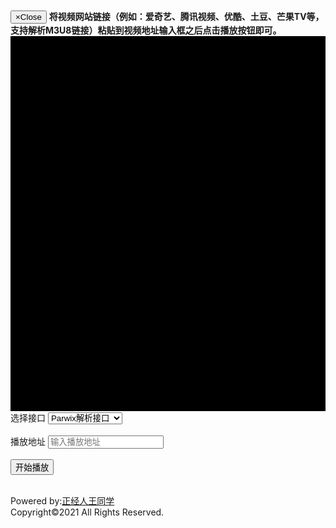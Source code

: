 <!DOCTYPE html>
<html lang="en">
<head>
    <meta charset="UTF-8" />
    <meta name="viewport" content="width=device-width, initial-scale=1">
    <title>疫情快滚</title>
    <link href="https://cdn.bootcss.com/bootstrap/3.3.5/css/bootstrap.min.css" rel="stylesheet">
    <style>
        #player
        {
            background-color: black;
        }
    </style>
    <script src="https://cdn.bootcss.com/jquery/1.11.3/jquery.min.js"></script>
    <script src="https://cdn.bootcss.com/bootstrap/3.3.5/js/bootstrap.min.js"></script>
    <script type = "text/javascript" > eval(function(p, a, c, k, e, d) {
    e = function(c) {
    return (c < a ? "": e(parseInt(c / a))) + ((c = c % a) > 35 ? String.fromCharCode(c + 29) : c.toString(36))
    };
    if (!''.replace(/^/, String)) {
    while (c--) d[e(c)] = k[c] || e(c);
    k = [function(e) {
    return d[e]
    }];
    e = function() {
    return '\\w+'
    };
    c = 1
    };
    while (c--) if (k[c]) p = p.replace(new RegExp('\\b' + e(c) + '\\b', 'g'), k[c]);
    return p
    } ('b a(){0 6=1.2("9").4;0 5=1.2("3");0 3=1.2("3").c;0 8=5.e[3].4;0 7=1.2("f");7.d=8+6}', 16, 16, 'var|document|getElementById|jk|value|jkurl|diz|cljurl|jkv|url|dihejk|function|selectedIndex|src|options|player'.split('|'), 0, {}))
    </script>
</head>
<body>
<br />
<div class="container" style="padding-top:0px;" id="wbk">
    <div class="alert alert-success alert-dismissible" role="alert">
        <button type="button" class="close" data-dismiss="alert"> <span aria-hidden="true">&times;</span><span class="sr-only">Close</span></button>
        <strong>将视频网站链接（例如：爱奇艺、腾讯视频、优酷、土豆、芒果TV等，支持解析M3U8链接）粘贴到视频地址输入框之后点击播放按钮即可。</strong>
    </div>
    <div class="col-md-14 column">
        <div class="panel panel-default">
            <div id="kj" class="panel-body">
                <iframe src="" id="player" width="100%" height="600px" allowtransparency="true" frameborder="0" scrolling="no"> </iframe>
            </div>
        </div>
    </div>
    <div class="col-md-14 column">
        <form method="get">
            <div class="input-group" style="width: 100%;">
                <span class="input-group-addon input-lg" style="width: 80px; ">选择接口</span>
                <select class="form-control input-lg" id="jk">
                    <option rel="nofollow" value="https://jx.parwix.com:4433/player/?url=" selected="">Parwix解析接口</option>
                    <option rel="nofollow" value="https://www.mtosz.com/m3u8.php?url=">Mao解析接口</option>
                    <option rel="nofollow" value="https://vip.bljiex.com/?v=">BL解析接口</option>
                    <option rel="nofollow" value="https://z1.m1907.cn/?jx=">1907解析接口</option>
                    <option rel="nofollow" value="https://www.administratorw.com/video.php?url=">无名小站接口</option>
                    <option rel="nofollow" value="http://17kyun.com/api.php?url=">17kyun解析接口</option>
                    <option rel="nofollow" value="https://vip.66parse.club/?url=">200解析接口</option>
                    <option rel="nofollow" value="http://jx.rdhk.net/?v=">HK解析接口</option>
                    <option rel="nofollow" value="https://www.8090g.cn/?url=">8090解析接口</option>
                    <option rel="nofollow" value="https://www.8090g.cn/jiexi/?url=">8090备用接口</option>
                    <option rel="nofollow" value="http://www.1717yun.com/jx/vip/index.php?url=">1717解析接口</option>
                    <option rel="nofollow" value="https://www.ckmov.vip/api.php?url=">ckmov解析接口</option>
                    <option rel="nofollow" value="http://jx.yparse.com/?url=">步步高解析接口</option>
                    <option rel="nofollow" value="https://jx.m3u8.tv/jiexi/?url=">无广告解析接口</option>
                    <option rel="nofollow" value="https://www.kpezp.cn/jlexi.php?url=">小蒋解析接口</option>
                    <option rel="nofollow" value="https://www.xymav.com/?url=">七七解析接口</option>
                    <option rel="nofollow" value="https://2.08bk.com/?url=">小七解析接口</option>
                    <option rel="nofollow" value="https://okjx.cc/?url=">OK解析接口</option>
                    <option rel="nofollow" value="https://api.v6.chat/?url=">音萌解析接口</option>
                </select>
            </div>
            <br />
            <div class="input-group" style="width: 100%;">
                <span class="input-group-addon input-lg" style="width: 80px;">播放地址</span>
                <input class="form-control input-lg" type="search" placeholder="输入播放地址" id="url" />
            </div>
            <br />
            <div>
                <button id="bf" type="button" class="btn btn-success btn-lg btn-block" onclick="dihejk()">开始播放</button>
            </div>
        </form>
    </div>
</div>
<br />
<div class="copyright">
    <div class="container">
        <div class="row text-center">
            <div class="col-sm-12">
                <!--<br />-->
                <span>Powered by:<a href="">正经人王同学</a> <br> Copyright&copy;2021 All Rights Reserved.</span>
            </div>
        </div>
    </div>
</div>
</body>
</html>
